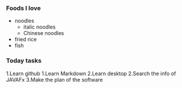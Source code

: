 ### Foods I love
- noodles
  - italic noodles
  - Chinese noodles
- fried rice
- fish

### Today tasks
1.Learn github
  1.Learn Markdown
  2.Learn desktop
2.Search the info of JAVAFx
3.Make the plan of the software
